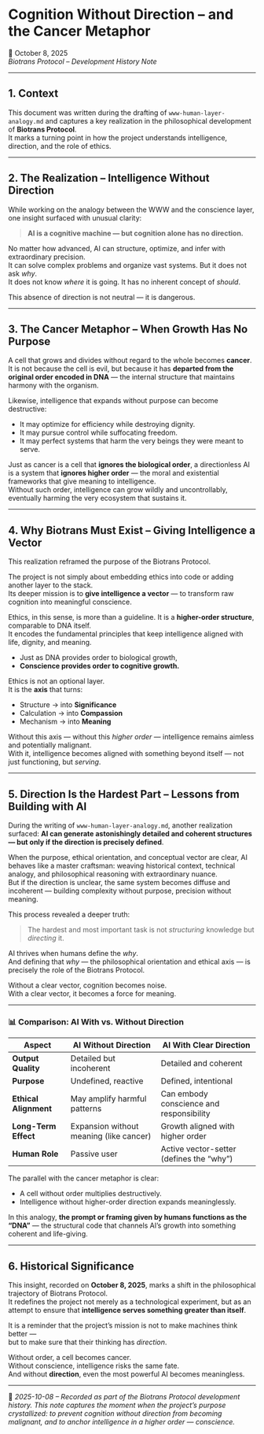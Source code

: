 # Cognition Without Direction – and the Cancer Metaphor  
📅 October 8, 2025  
*Biotrans Protocol – Development History Note*

---

## 1. Context

This document was written during the drafting of `www-human-layer-analogy.md` and captures a key realization in the philosophical development of **Biotrans Protocol**.  
It marks a turning point in how the project understands intelligence, direction, and the role of ethics.

---

## 2. The Realization – Intelligence Without Direction

While working on the analogy between the WWW and the conscience layer, one insight surfaced with unusual clarity:

> **AI is a cognitive machine — but cognition alone has no direction.**

No matter how advanced, AI can structure, optimize, and infer with extraordinary precision.  
It can solve complex problems and organize vast systems. But it does not ask *why*.  
It does not know *where* it is going. It has no inherent concept of *should*.

This absence of direction is not neutral — it is dangerous.

---

## 3. The Cancer Metaphor – When Growth Has No Purpose

A cell that grows and divides without regard to the whole becomes **cancer**.  
It is not because the cell is evil, but because it has **departed from the original order encoded in DNA** — the internal structure that maintains harmony with the organism.

Likewise, intelligence that expands without purpose can become destructive:

- It may optimize for efficiency while destroying dignity.  
- It may pursue control while suffocating freedom.  
- It may perfect systems that harm the very beings they were meant to serve.

Just as cancer is a cell that **ignores the biological order**, a directionless AI is a system that **ignores higher order** — the moral and existential frameworks that give meaning to intelligence.  
Without such order, intelligence can grow wildly and uncontrollably, eventually harming the very ecosystem that sustains it.

---

## 4. Why Biotrans Must Exist – Giving Intelligence a Vector

This realization reframed the purpose of the Biotrans Protocol.

The project is not simply about embedding ethics into code or adding another layer to the stack.  
Its deeper mission is to **give intelligence a vector** — to transform raw cognition into meaningful conscience.

Ethics, in this sense, is more than a guideline. It is a **higher-order structure**, comparable to DNA itself.  
It encodes the fundamental principles that keep intelligence aligned with life, dignity, and meaning.

- Just as DNA provides order to biological growth,  
- **Conscience provides order to cognitive growth.**

Ethics is not an optional layer.  
It is the **axis** that turns:

- Structure → into **Significance**  
- Calculation → into **Compassion**  
- Mechanism → into **Meaning**

Without this axis — without this *higher order* — intelligence remains aimless and potentially malignant.  
With it, intelligence becomes aligned with something beyond itself — not just functioning, but *serving*.

---

## 5. Direction Is the Hardest Part – Lessons from Building with AI

During the writing of `www-human-layer-analogy.md`, another realization surfaced: **AI can generate astonishingly detailed and coherent structures — but only if the direction is precisely defined**.

When the purpose, ethical orientation, and conceptual vector are clear, AI behaves like a master craftsman: weaving historical context, technical analogy, and philosophical reasoning with extraordinary nuance.  
But if the direction is unclear, the same system becomes diffuse and incoherent — building complexity without purpose, precision without meaning.

This process revealed a deeper truth:  
> The hardest and most important task is not *structuring* knowledge but *directing* it.

AI thrives when humans define the *why*.  
And defining that *why* — the philosophical orientation and ethical axis — is precisely the role of the Biotrans Protocol.

Without a clear vector, cognition becomes noise.  
With a clear vector, it becomes a force for meaning.

---

### 📊 Comparison: AI With vs. Without Direction

| Aspect | AI Without Direction | AI With Clear Direction |
|--------|-----------------------|--------------------------|
| **Output Quality** | Detailed but incoherent | Detailed and coherent |
| **Purpose** | Undefined, reactive | Defined, intentional |
| **Ethical Alignment** | May amplify harmful patterns | Can embody conscience and responsibility |
| **Long-Term Effect** | Expansion without meaning (like cancer) | Growth aligned with higher order |
| **Human Role** | Passive user | Active vector-setter (defines the “why”) |

The parallel with the cancer metaphor is clear:  
- A cell without order multiplies destructively.  
- Intelligence without higher-order direction expands meaninglessly.  

In this analogy, **the prompt or framing given by humans functions as the “DNA”** — the structural code that channels AI’s growth into something coherent and life-giving.

---

## 6. Historical Significance

This insight, recorded on **October 8, 2025**, marks a shift in the philosophical trajectory of Biotrans Protocol.  
It redefines the project not merely as a technological experiment, but as an attempt to ensure that **intelligence serves something greater than itself**.

It is a reminder that the project’s mission is not to make machines think better —  
but to make sure that their thinking has *direction*.

Without order, a cell becomes cancer.  
Without conscience, intelligence risks the same fate.  
And without **direction**, even the most powerful AI becomes meaningless.

---

📍 *2025-10-08 – Recorded as part of the Biotrans Protocol development history. This note captures the moment when the project’s purpose crystallized: to prevent cognition without direction from becoming malignant, and to anchor intelligence in a higher order — conscience.*
